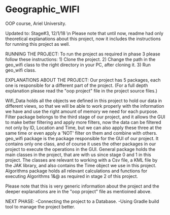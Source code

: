 # Geographic_WIFI

OOP course, Ariel University.

Updated to: Stage#3, 12/1/18 \n
Please note that until now, readme had only theoretical explanations about this project, now it includes the instructions for running this project as well.

RUNNING THE PROJECT:
To run the project as required in phase 3 please follow these instructions:
	1) Clone the project.
	2) Change the path in the geo_wifi class to the right directory in your PC, after cloning it.
	3) Run geo_wifi class.

EXPLANATIONS ABOUT THE PROJECT:
Our project has 5 packages, each one is responsible for a different part of the project.
(For a full depth explanation please read the "oop project" file in the project source files.)

Wifi_Data holds all the objects we defined in this project to hold our data in different views, so that we will be able to work properly with the information we have and use the right amount of memory we need for each purpose.
Filter package belongs to the third stage of our project, and it allows the GUI to make better filtering and apply more filters, now the data can be filtered not only by ID, Location and Time, but we can also apply these three at the same time or even apply a 'NOT' filter on them and combine with others.
geo_wifi package is the package responsible for the GUI of our project. It contains only one class, and of course it uses the other packages in our project to execute the operations in the GUI.
General package holds the main classes in the project, that are with us since stage 0 and 1 in this project. The classes are relevant to working with a Csv file, a KML file by the JAK library, and also contains the Time object we use in this project.
Algorithms package holds all relevant calculations and functions for executing Algorithms 1&@ as required in stage 2 of this project.

Please note that this is very generic information about the project and the deeper explanations are in the "oop project" file as mentioined above.

NEXT PHASE:
-Connecting the project to a Database.
-Using Gradle build tool to manage the project better.
